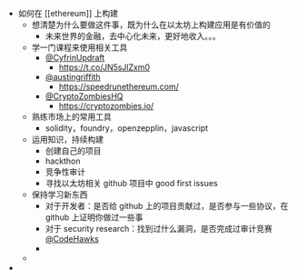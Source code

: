 - 如何在 [[ethereum]] 上构建
	- 想清楚为什么要做这件事，既为什么在以太坊上构建应用是有价值的
		- 未来世界的金融，去中心化未来，更好地收入。。。
	- 学一门课程来使用相关工具
		- [@CyfrinUpdraft](https://x.com/CyfrinUpdraft)
			- https://t.co/JN5sJlZxm0
		- [@austingriffith](https://x.com/austingriffith)
			- https://speedrunethereum.com/
		- [@CryptoZombiesHQ](https://x.com/CryptoZombiesHQ)
			- https://cryptozombies.io/
	- 熟练市场上的常用工具
		- solidity，foundry，openzepplin，javascript
	- 运用知识，持续构建
		- 创建自己的项目
		- hackthon
		- 竞争性审计
		- 寻找以太坊相关 github 项目中 good first issues
	- 保持学习新东西
		- 对于开发者：是否给 github 上的项目贡献过，是否参与一些协议，在 github 上证明你做过一些事
		- 对于 security research：找到过什么漏洞，是否完成过审计竞赛 [@CodeHawks](https://x.com/CodeHawks)
		-
	-
-